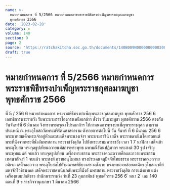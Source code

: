 ```yaml
---
name: >-
  หมายกำหนดการ ที่ 5/2566 หมายกำหนดการพระราชพิธีทรงบำเพ็ญพระราชกุศลมาฆบูชา
  พุทธศักราช 2566
date: '2023-02-28'
category: ข
volume: 140
section: 9
page: 2
source: 'https://ratchakitcha.soc.go.th/documents/140B009N0000000000200.pdf'
draft: true
---
```


# หมายกำหนดการ ที่ 5/2566 หมายกำหนดการพระราชพิธีทรงบำเพ็ญพระราชกุศลมาฆบูชา พุทธศักราช 2566

ที่ 5 / 256 6 หมายกำหนดการ พระราชพิธีทรงบำเพ็ญพระราชกุศลมาฆบูชา พุทธศักราช 256 6 เลขาธิการพระราชวัง รับพระบรมราชโองการเหนือเกล้าฯ สั่งว่า วันมาฆบูชา พุทธศักราช 2566 ตรงกับวันจันทร์ที่ 6 มีนาคม จึงทรงพระกรุณาโปรดเกล้าฯ ให้กาหนดการทรงบาเพ็ญพระราชกุศล ตามราชประเพณี ณ พระอุโบสถวัดพระศรีรัตนศาสดาราม ดังรายการต่อไปนี้ วัน จันทร์ ที่ 6 มีนาคม 256 6 พระบาทสมเด็จพระเจ้าอยู่หัวและสมเด็จพระนางเจ้าฯ พระบรมราชินี เสด็จ พระราชดาเนินโดยรถยนต์พระที่นั่งจากพระที่นั่งอัมพรสถาน พระราชวังดุสิต ไปยังพระบรมมหาราชวัง เวลา 1 7 นาฬิกา เสด็จเข้าพระอุโบสถ ทรงจุดธูปเทียนถวายนมัสการพระพุทธ มหามณีรัตนปฏิมากร พระสงฆ์ 30 รูป เจริญพระพุทธมนต์ จบแล้ว ทรงจุดธูปเทียน เครื่องทรงธรรม พระราชาคณะถวายศีลและถวายพระธรรมเทศนากัณฑ์ 1 จบแล้ว พระสงฆ์ ถวายอนุโมทนา ทรงประเคนจตุปัจจัยไทยธรรม พระราชาคณะถวายอดิเรก เสด็จออกจาก พระอุโบสถไปยังมณฑลพิธีบวงสรวงสังเวย ทรงเททองหล่อยอดฉัตรอุโบสถเจดีย์มหาจักรีวชิรมงคล เสด็จพระราชดาเนินกลับพระที่นั่งอั มพรสถาน พระราชวังดุสิต การแต่งกาย แต่งเครื่องแบบปกติขาว สำนักพระราชวัง วันที่ 23 กุมภาพันธ์ พุทธศักราช 256 6 ้ หนา 2 ่ เลม 140 ตอนที่ 9 ข ราชกิจจานุเบกษา 1 มีนาคม 2566

